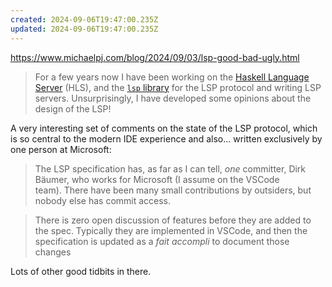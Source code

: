 ```yaml
---
created: 2024-09-06T19:47:00.235Z
updated: 2024-09-06T19:47:00.235Z
---
```

https://www.michaelpj.com/blog/2024/09/03/lsp-good-bad-ugly.html

> For a few years now I have been working on the [Haskell Language Server](https://github.com/haskell/haskell-language-server) (HLS), and the [`lsp` library](https://github.com/haskell/lsp) for the LSP protocol and writing LSP servers. Unsurprisingly, I have developed some opinions about the design of the LSP!

A very interesting set of comments on the state of the LSP protocol, which is so central to the modern IDE experience and also... written exclusively by one person at Microsoft:

> The LSP specification has, as far as I can tell, _one_ committer, Dirk Bäumer, who works for Microsoft (I assume on the VSCode team). There have been many small contributions by outsiders, but nobody else has commit access.

> There is zero open discussion of features before they are added to the spec. Typically they are implemented in VSCode, and then the specification is updated as a _fait accompli_ to document those changes

Lots of other good tidbits in there.
